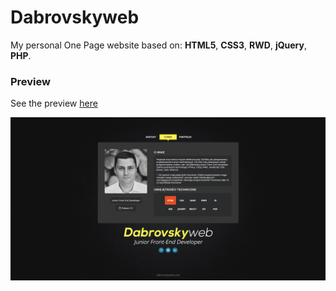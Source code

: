 # Dabrovskyweb
My personal One Page website based on: __HTML5__, __CSS3__, __RWD__, __jQuery__, __PHP__.

### Preview
See the preview [here](http://dabrovskyweb.com/)

![layout](src/img/dabrovskyweb.png)
